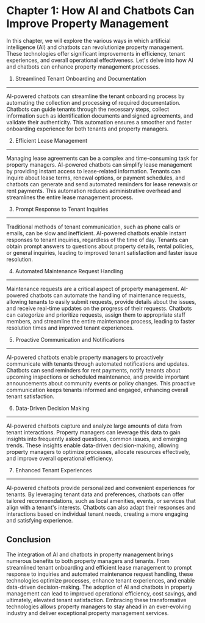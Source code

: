Chapter 1: How AI and Chatbots Can Improve Property Management
==============================================================

In this chapter, we will explore the various ways in which artificial intelligence (AI) and chatbots can revolutionize property management. These technologies offer significant improvements in efficiency, tenant experiences, and overall operational effectiveness. Let's delve into how AI and chatbots can enhance property management processes.

1. Streamlined Tenant Onboarding and Documentation
--------------------------------------------------

AI-powered chatbots can streamline the tenant onboarding process by automating the collection and processing of required documentation. Chatbots can guide tenants through the necessary steps, collect information such as identification documents and signed agreements, and validate their authenticity. This automation ensures a smoother and faster onboarding experience for both tenants and property managers.

2. Efficient Lease Management
-----------------------------

Managing lease agreements can be a complex and time-consuming task for property managers. AI-powered chatbots can simplify lease management by providing instant access to lease-related information. Tenants can inquire about lease terms, renewal options, or payment schedules, and chatbots can generate and send automated reminders for lease renewals or rent payments. This automation reduces administrative overhead and streamlines the entire lease management process.

3. Prompt Response to Tenant Inquiries
--------------------------------------

Traditional methods of tenant communication, such as phone calls or emails, can be slow and inefficient. AI-powered chatbots enable instant responses to tenant inquiries, regardless of the time of day. Tenants can obtain prompt answers to questions about property details, rental policies, or general inquiries, leading to improved tenant satisfaction and faster issue resolution.

4. Automated Maintenance Request Handling
-----------------------------------------

Maintenance requests are a critical aspect of property management. AI-powered chatbots can automate the handling of maintenance requests, allowing tenants to easily submit requests, provide details about the issues, and receive real-time updates on the progress of their requests. Chatbots can categorize and prioritize requests, assign them to appropriate staff members, and streamline the entire maintenance process, leading to faster resolution times and improved tenant experiences.

5. Proactive Communication and Notifications
--------------------------------------------

AI-powered chatbots enable property managers to proactively communicate with tenants through automated notifications and updates. Chatbots can send reminders for rent payments, notify tenants about upcoming inspections or scheduled maintenance, and provide important announcements about community events or policy changes. This proactive communication keeps tenants informed and engaged, enhancing overall tenant satisfaction.

6. Data-Driven Decision Making
------------------------------

AI-powered chatbots capture and analyze large amounts of data from tenant interactions. Property managers can leverage this data to gain insights into frequently asked questions, common issues, and emerging trends. These insights enable data-driven decision-making, allowing property managers to optimize processes, allocate resources effectively, and improve overall operational efficiency.

7. Enhanced Tenant Experiences
------------------------------

AI-powered chatbots provide personalized and convenient experiences for tenants. By leveraging tenant data and preferences, chatbots can offer tailored recommendations, such as local amenities, events, or services that align with a tenant's interests. Chatbots can also adapt their responses and interactions based on individual tenant needs, creating a more engaging and satisfying experience.

Conclusion
----------

The integration of AI and chatbots in property management brings numerous benefits to both property managers and tenants. From streamlined tenant onboarding and efficient lease management to prompt response to inquiries and automated maintenance request handling, these technologies optimize processes, enhance tenant experiences, and enable data-driven decision-making. The adoption of AI and chatbots in property management can lead to improved operational efficiency, cost savings, and ultimately, elevated tenant satisfaction. Embracing these transformative technologies allows property managers to stay ahead in an ever-evolving industry and deliver exceptional property management services.
